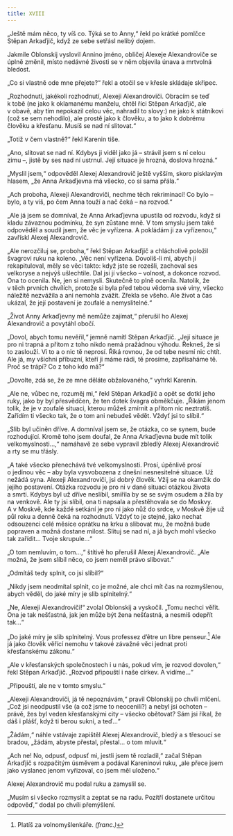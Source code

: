 ```yaml
---
title: XVIII
---
```


„Ještě mám něco, ty víš co. Týká se to Anny,“ řekl po krátké pomlčce Stěpan Arkaďjič, když ze sebe setřásl nelibý dojem.

Jakmile Oblonskij vyslovil Annino jméno, obličej Alexeje Alexandroviče se úplně změnil, místo nedávné živosti se v něm objevila únava a mrtvolná bledost.

„Co si vlastně ode mne přejete?“ řekl a otočil se v křesle skládaje skřipec.

„Rozhodnutí, jakékoli rozhodnutí, Alexeji Alexandroviči. Obracím se teď k tobě (ne jako k oklamanému manželu, chtěl říci Stěpan Arkaďjič, ale v obavě, aby tím nepokazil celou věc, nahradil to slovy:) ne jako k státníkovi (což se sem nehodilo), ale prostě jako k člověku, a to jako k dobrému člověku a křesťanu. Musíš se nad ní slitovat.“

„Totiž v čem vlastně?“ řekl Karenin tiše.

„Ano, slitovat se nad ní. Kdybys ji viděl jako já – strávil jsem s ní celou zimu –, jistě by ses nad ní ustrnul. Její situace je hrozná, doslova hrozná.“

„Myslil jsem,“ odpověděl Alexej Alexandrovič ještě vyšším, skoro pisklavým hlasem, „že Anna Arkaďjevna má všecko, co si sama přála.“

„Ach proboha, Alexeji Alexandroviči, nechme těch rekriminací! Co bylo – bylo, a ty víš, po čem Anna touží a nač čeká – na rozvod.“

„Ale já jsem se domníval, že Anna Arkaďjevna upustila od rozvodu, když si kladu závaznou podmínku, že syn zůstane mně. V tom smyslu jsem také odpověděl a soudil jsem, že věc je vyřízena. A pokládám ji za vyřízenou,“ zavřískl Alexej Alexandrovič.

„Ale nerozčiluj se, proboha,“ řekl Stěpan Arkaďjič a chlácholivě položil švagrovi ruku na koleno. „Věc není vyřízena. Dovolíš-li mi, abych ji rekapituloval, měly se věci takto: když jste se rozešli, zachoval ses velkoryse a nejvýš ušlechtile. Dal jsi jí všecko – volnost, a dokonce rozvod. Ona to ocenila. Ne, jen si nemysli. Skutečně to plně ocenila. Natolik, že v těch prvních chvílích, protože si byla před tebou vědoma své viny, všecko náležitě nezvážila a ani nemohla zvážit. Zřekla se všeho. Ale život a čas ukázal, že její postavení je zoufalé a nemyslitelné.“

„Život Anny Arkaďjevny mě nemůže zajímat,“ přerušil ho Alexej Alexandrovič a povytáhl obočí.

„Dovol, abych tomu nevěřil,“ jemně namítl Stěpan Arkaďjič. „Její situace je pro ni trapná a přitom z toho nikdo nemá pražádnou výhodu. Řekneš, že si to zaslouží. Ví to a o nic tě neprosí. Říká rovnou, že od tebe nesmí nic chtít. Ale já, my všichni příbuzní, kteří ji máme rádi, tě prosíme, zapřísaháme tě. Proč se trápí? Co z toho kdo má?“

„Dovolte, zdá se, že ze mne děláte obžalovaného,“ vyhrkl Karenin.

„Ale ne, vůbec ne, rozuměj mi,“ řekl Stěpan Arkaďjič a opět se dotkl jeho ruky, jako by byl přesvědčen, že ten dotek švagra obměkčuje. „Říkám jenom tolik, že je v zoufalé situaci, kterou můžeš zmírnit a přitom nic neztratíš. Zařídím ti všecko tak, že o tom ani nebudeš vědět. Vždyť jsi to slíbil.“

„Slib byl učiněn dříve. A domníval jsem se, že otázka, co se synem, bude rozhodující. Kromě toho jsem doufal, že Anna Arkaďjevna bude mít tolik velkomyslnosti…,“ namáhavě ze sebe vypravil zbledlý Alexej Alexandrovič a rty se mu třásly.

„A také všecko přenechává tvé velkomyslnosti. Prosí, úpěnlivě prosí o jedinou věc – aby byla vysvobozena z dnešní nesnesitelné situace. Už nežádá syna. Alexeji Alexandroviči, jsi dobrý člověk. Vžij se na okamžik do jejího postavení. Otázka rozvodu je pro ni v dané situaci otázkou života a smrti. Kdybys byl už dříve neslíbil, smířila by se se svým osudem a žila by na venkově. Ale ty jsi slíbil, ona ti napsala a přestěhovala se do Moskvy. A v Moskvě, kde každé setkání je pro ni jako nůž do srdce, v Moskvě žije už půl roku a denně čeká na rozhodnutí. Vždyť to je stejné, jako nechat odsouzenci celé měsíce oprátku na krku a slibovat mu, že možná bude popraven a možná dostane milost. Slituj se nad ní, a já bych mohl všecko tak zařídit… Tvoje skrupule…“

„O tom nemluvím, o tom…,“ štítivě ho přerušil Alexej Alexandrovič. „Ale možná, že jsem slíbil něco, co jsem neměl právo slibovat.“

„Odmítáš tedy splnit, co jsi slíbil?“

„Nikdy jsem neodmítal splnit, co je možné, ale chci mít čas na rozmyšlenou, abych věděl, do jaké míry je slib splnitelný.“

„Ne, Alexeji Alexandroviči!“ zvolal Oblonskij a vyskočil. „Tomu nechci věřit. Ona je tak nešťastná, jak jen může být žena nešťastná, a nesmíš odepřít tak…“

„Do jaké míry je slib splnitelný. Vous professez d’être un libre penseur.[^49] Ale já jako člověk věřící nemohu v takové závažné věci jednat proti křesťanskému zákonu.“

„Ale v křesťanských společnostech i u nás, pokud vím, je rozvod dovolen,“ řekl Stěpan Arkaďjič. „Rozvod připouští i naše církev. A vidíme…“

„Připouští, ale ne v tomto smyslu.“

„Alexeji Alexandroviči, já tě nepoznávám,“ pravil Oblonskij po chvíli mlčení. „Což jsi neodpustil vše (a což jsme to neocenili?) a nebyl jsi ochoten – právě, žes byl veden křesťanskými city – všecko obětovat? Sám jsi říkal, že dáš i plášť, když ti berou sukni, a teď…“

„Žádám,“ náhle vstávaje zapištěl Alexej Alexandrovič, bledý a s třesoucí se bradou, „žádám, abyste přestal, přestal… o tom mluvit.“

„Ach ne! No, odpusť, odpusť mi, jestli jsem tě rozladil,“ začal Stěpan Arkaďjič s rozpačitým úsměvem a podával Kareninovi ruku, „ale přece jsem jako vyslanec jenom vyřizoval, co jsem měl uloženo.“

Alexej Alexandrovič mu podal ruku a zamyslil se.

„Musím si všecko rozmyslit a zeptat se na radu. Pozítří dostanete určitou odpověď,“ dodal po chvíli přemýšlení.

  

[^49]: Platíš za volnomyšlenkáře. _(franc.)_
